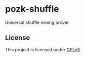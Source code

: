 # pozk-shuffle
Universal shuffle mining prover

## License

This project is licensed under [GPLv3](https://www.gnu.org/licenses/gpl-3.0.en.html).
